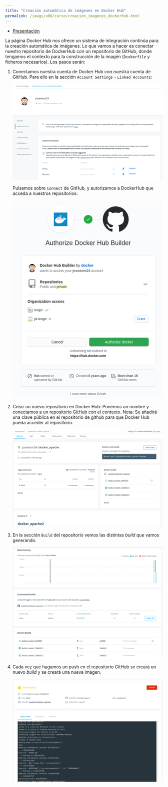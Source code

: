 ```yaml
---
title: "Creación automática de imágenes en Docker Hub"
permalink: /iawgs/u06/curso/creacion_imagenes_dockerhub.html
---
```


* [Presentación](https://raw.githubusercontent.com/josedom24/presentaciones/main/iaw/imagenes_dockerhub.pdf)

La página Docker Hub nos ofrece un sistema de integración continúa para la creación automática de imágenes. Lo que vamos a hacer es conectar nuestro repositorio de DockerHub con un repositorio de GitHub, donde tengamos el contexto para la construcción de la imagén (`Dcokerfile` y ficheros necesarios). Los pasos serán:

1. Conectamos nuestra cuenta de Docker Hub con nuestra cuenta de GitHub. Para ello en la sección `Account Settings` - `Linked Accounts`:

    ![docker](img/link_account.png)

    Pulsamos sobre `Connect` de GitHub, y autorizamos a DockerHub que acceda a nuestros repositorios:

    ![docker](img/link_account2.png)

2. Crear un nuevo repositorio en Docker Hub: Ponemos un nombre y conectamos a un repositorio GitHub con el contexto. Nota: Se añadirá una clave pública en el repositorio  de github para que Docker Hub pueda acceder al repositorio.

    ![docker](img/repository_dockerhub.png)

3. En la sección `Build` del repositorio vemos las distintas *build* que vamos generando.

    ![docker](img/build_docker2.png)

4. Cada vez que hagamos un push en el repositorio GitHub se creará un nuevo *build* y se creará una nueva imagen.

    ![docker](img/build_docker.png)